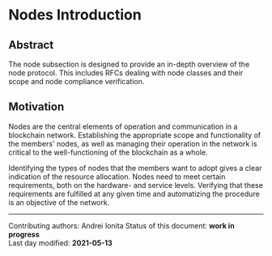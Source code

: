 #  Nodes Introduction

## Abstract

The node subsection is designed to provide an in-depth overview of the node protocol. This includes RFCs dealing with node classes and their scope and node compliance verification.

## Motivation

Nodes are the central elements of operation and communication in a blockchain network. Establishing the appropriate scope and functionality of the members' nodes, as well as managing their operation in the network is critical to the well-functioning of the blockchain as a whole.

Identifying the types of nodes that the members want to adopt gives a clear indication of the resource allocation. Nodes need to meet certain requirements, both on the hardware- and service levels. Verifying that these requirements are fulfilled at any given time and automatizing the procedure is an objective of the network.

________

Contributing authors: Andrei Ionita
Status of this document: **work in progress**  
Last day modified: **2021-05-13**
